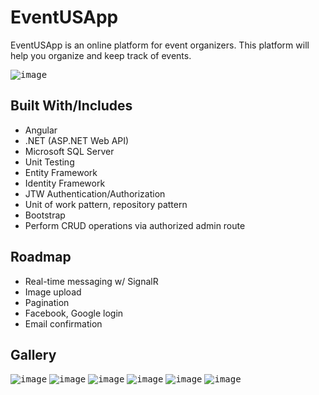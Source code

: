 # EventUSApp

EventUSApp is an online platform for event organizers. This platform will help you organize and keep track of events.

<kbd>![image](https://drive.google.com/uc?export=view&id=15sWcJZfZdjRs-4LYTsHvJBZjMj2vWwt6)</kbd>


## Built With/Includes
- Angular
- .NET (ASP.NET Web API)
- Microsoft SQL Server
- Unit Testing
- Entity Framework
- Identity Framework
- JTW Authentication/Authorization
- Unit of work pattern, repository pattern
- Bootstrap
- Perform CRUD operations via authorized admin route

## Roadmap
- Real-time messaging w/ SignalR
- Image upload
- Pagination
- Facebook, Google login
- Email confirmation

## Gallery

<kbd>![image](https://drive.google.com/uc?export=view&id=1hNuYquP9mD7XCSpsSIR0YTvGMV_8Uhjj)</kbd>
<kbd>![image](https://drive.google.com/uc?export=view&id=1lfcCbeoGjdfi4TlbgIoQsC31d_XGkBun)</kbd>
<kbd>![image](https://drive.google.com/uc?export=view&id=1iHz2dbMC7406yKP0m7E3LWGcKpYfhY5a)</kbd>
<kbd>![image](https://drive.google.com/uc?export=view&id=1cAXLCgnEumrbp88_d8sxXi5VYcIPY50F)</kbd>
<kbd>![image](https://drive.google.com/uc?export=view&id=1HIxzPovzOmHcSA-ycfVh43y2UJWanYop)</kbd>
<kbd>![image](https://drive.google.com/uc?export=view&id=19e7GS7pQ6nSi_38w7BVOM_sbddfFAj64)</kbd>
